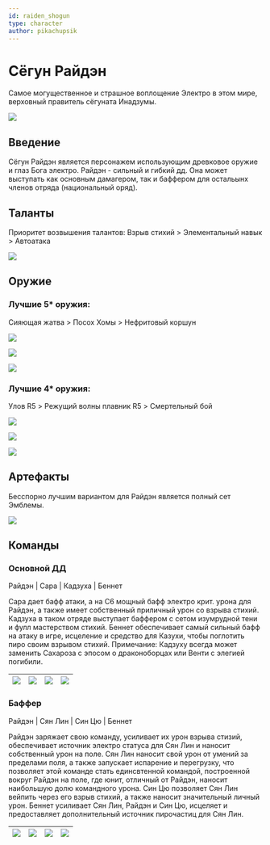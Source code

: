```yaml
---
id: raiden_shogun
type: character
author: pikachupsik
---
```


# Сёгун Райдэн 

Самое могущественное и страшное воплощение Электро в этом мире, верховный правитель сёгуната Инадзумы.

![](https://cdn.discordapp.com/attachments/1002129706591715379/1002135553581518868/unknown.png)

## Введение

Сёгун Райдэн является персонажем использующим древковое оружие и глаз Бога электро.
Райдэн - сильный и гибкий дд. Она может выступать как основным дамагером, так и баффером для остальынх членов отряда (национальный оряд).

## Таланты 

Приоритет возвышения талантов: Взрыв стихий > Элементальный навык > Автоатака 

![](https://cdn.discordapp.com/attachments/1002129706591715379/1002134087676469288/unknown.png) 

## Оружие 

### Лучшие 5* оружия:
Сияющая жатва > Посох Хомы > Нефритовый коршун

![](https://cdn.discordapp.com/attachments/1002129706591715379/1002132574098960394/unknown.png) 

![](https://cdn.discordapp.com/attachments/1002129706591715379/1002132652540842004/unknown.png)

![](https://cdn.discordapp.com/attachments/1002129706591715379/1002132717292499044/unknown.png)

### Лучшие 4* оружия:
Улов R5 > Режущий волны плавник R5 > Смертельный бой

![](https://cdn.discordapp.com/attachments/1002129706591715379/1002133100148559942/unknown.png)

![](https://cdn.discordapp.com/attachments/1002129706591715379/1002133386942484480/unknown.png)

![](https://cdn.discordapp.com/attachments/1002129706591715379/1002133182726025246/unknown.png)

## Артефакты 

Бесспорно лучшим вариантом для Райдэн является полный сет Эмблемы.

![](https://cdn.discordapp.com/attachments/1002129706591715379/1002134456687149108/unknown.png)

## Команды

### Основной ДД

Райдэн | Сара | Кадзуха | Беннет 

Сара дает бафф атаки, а на С6 мощный бафф электро крит. урона для Райдэн, а также имеет собственный приличный урон со взрыва стихий. Кадзуха в таком отряде выступает баффером с сетом изумрудной тени и фулл мастерством стихий. Беннет обеспечивает самый сильный бафф на атаку в игре, исцеление и средство для Казухи, чтобы поглотить пиро своим взрывом стихий.
Примечание: Кадзуху всегда может заменить Сахароза с эпосом о драконоборцах или Венти с элегией погибили.

| ![](https://genshin.zenless.club/img/characters/raiden_shogun/icon.webp)|![](https://genshin.zenless.club/img/characters/kujou_sara/icon.webp)| ![](https://genshin.zenless.club/img/characters/kaedehara_kazuha/icon.webp) | ![](https://genshin.zenless.club/img/characters/bennett/icon.webp) |
|  :---:   |   :---:  |  :---:   | :---:    |

### Баффер

Райдэн | Сян Лин | Син Цю | Беннет

Райдэн заряжает свою команду, усиливает их урон взрыва стизий, обеспечивает источник электро статуса для Сян Лин и наносит собственный урон на поле. Сян Лин наносит свой урон от умений за пределами поля, а также запускает испарение и перегрузку, что позволяет этой команде стать единсвтенной командой, построенной вокруг Райдэн на поле, где юнит, отличный от Райдэн, наносит наибольшую долю командного урона. 
Син Цю позволяет Сян Лин вейпить через его взрыв стихий, а также наносит значительный личный урон. Беннет усиливает Сян Лин, Райдэн и Син Цю, исцеляет и предоставляет дополнительный источник пирочастиц для Сян Лин. 

| ![](https://genshin.zenless.club/img/characters/raiden_shogun/icon.webp)|![](https://genshin.zenless.club/img/characters/xiangling/icon.webp)| ![](https://genshin.zenless.club/img/characters/xingqiu/icon.webp) | ![](https://genshin.zenless.club/img/characters/bennett/icon.webp) |
|  :---:   |   :---:  |  :---:   | :---:    |


